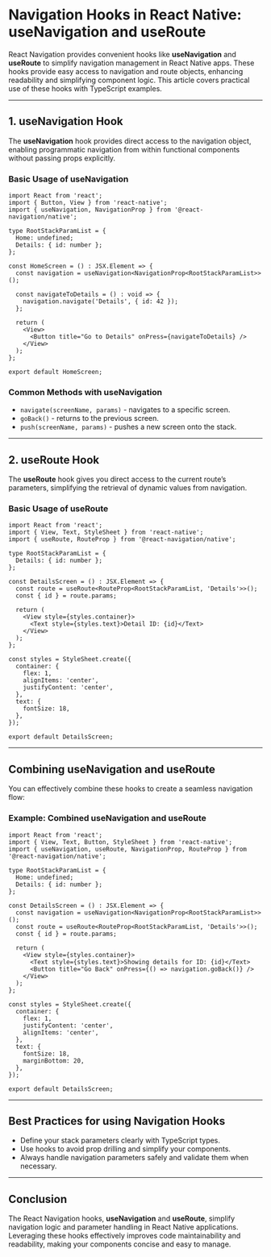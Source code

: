 # Navigation Hooks in React Native: useNavigation and useRoute

React Navigation provides convenient hooks like **useNavigation** and **useRoute** to simplify navigation management in React Native apps. These hooks provide easy access to navigation and route objects, enhancing readability and simplifying component logic. This article covers practical use of these hooks with TypeScript examples.

---

## 1. useNavigation Hook

The **useNavigation** hook provides direct access to the navigation object, enabling programmatic navigation from within functional components without passing props explicitly.

### Basic Usage of useNavigation

```
import React from 'react';
import { Button, View } from 'react-native';
import { useNavigation, NavigationProp } from '@react-navigation/native';

type RootStackParamList = {
  Home: undefined;
  Details: { id: number };
};

const HomeScreen = () : JSX.Element => {
  const navigation = useNavigation<NavigationProp<RootStackParamList>>();

  const navigateToDetails = () : void => {
    navigation.navigate('Details', { id: 42 });
  };

  return (
    <View>
      <Button title="Go to Details" onPress={navigateToDetails} />
    </View>
  );
};

export default HomeScreen;
```

### Common Methods with useNavigation

- `navigate(screenName, params)` - navigates to a specific screen.
- `goBack()` - returns to the previous screen.
- `push(screenName, params)` - pushes a new screen onto the stack.

---

## 2. useRoute Hook

The **useRoute** hook gives you direct access to the current route’s parameters, simplifying the retrieval of dynamic values from navigation.

### Basic Usage of useRoute

```
import React from 'react';
import { View, Text, StyleSheet } from 'react-native';
import { useRoute, RouteProp } from '@react-navigation/native';

type RootStackParamList = {
  Details: { id: number };
};

const DetailsScreen = () : JSX.Element => {
  const route = useRoute<RouteProp<RootStackParamList, 'Details'>>();
  const { id } = route.params;

  return (
    <View style={styles.container}>
      <Text style={styles.text}>Detail ID: {id}</Text>
    </View>
  );
};

const styles = StyleSheet.create({
  container: {
    flex: 1,
    alignItems: 'center',
    justifyContent: 'center',
  },
  text: {
    fontSize: 18,
  },
});

export default DetailsScreen;
```

---

## Combining useNavigation and useRoute

You can effectively combine these hooks to create a seamless navigation flow:

### Example: Combined useNavigation and useRoute

```
import React from 'react';
import { View, Text, Button, StyleSheet } from 'react-native';
import { useNavigation, useRoute, NavigationProp, RouteProp } from '@react-navigation/native';

type RootStackParamList = {
  Home: undefined;
  Details: { id: number };
};

const DetailsScreen = () : JSX.Element => {
  const navigation = useNavigation<NavigationProp<RootStackParamList>>();
  const route = useRoute<RouteProp<RootStackParamList, 'Details'>>();
  const { id } = route.params;

  return (
    <View style={styles.container}>
      <Text style={styles.text}>Showing details for ID: {id}</Text>
      <Button title="Go Back" onPress={() => navigation.goBack()} />
    </View>
  );
};

const styles = StyleSheet.create({
  container: {
    flex: 1,
    justifyContent: 'center',
    alignItems: 'center',
  },
  text: {
    fontSize: 18,
    marginBottom: 20,
  },
});

export default DetailsScreen;
```

---

## Best Practices for using Navigation Hooks

- Define your stack parameters clearly with TypeScript types.
- Use hooks to avoid prop drilling and simplify your components.
- Always handle navigation parameters safely and validate them when necessary.

---

## Conclusion

The React Navigation hooks, **useNavigation** and **useRoute**, simplify navigation logic and parameter handling in React Native applications. Leveraging these hooks effectively improves code maintainability and readability, making your components concise and easy to manage.